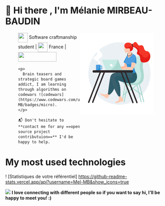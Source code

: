 # :wave: Hi there , I'm Mélanie MIRBEAU-BAUDIN

<figure>
  <img src="https://github.com/Mel-MB/Mel-MB/blob/main/img/working.gif"
       alt="readhead girl coding"
       align='right' width='230'>

  <figcaption>
    <p>
      <img src="https://media.giphy.com/media/WFZvB7VIXBgiz3oDXE/giphy.gif" width="30" height="30" align="center"/> Software craftmanship student | <img src="https://media.giphy.com/media/57ZONYwnLOKVgLuApK/giphy.gif" width="30" height="30" align="center"/> France | <a href="https://www.linkedin.com/in/mélanie-mirbeau-baudin-bbb906155" title="Linkedin: Mélanie MIRBEAU-BAUDIN"><img src="https://img.shields.io/badge/LinkedIn-0077B5?style=for-the-badge&logo=linkedin&logoColor=white" width="120" height="30" align="center"/></a>
    </p>

    <p>
      Brain teasers and strategic board games addict, I am learning through algorithms on codewars ![codewars](https://www.codewars.com/users/Mel-MB/badges/micro).
    </p>

    📬 Don't hesitate to **contact me for any ==open source project contributuion==** I'd be happy to help.
  </figcaption>
</figure>

# My most used technologies
 ! [Statistiques de votre référentiel] https://github-readme-stats.vercel.app/api?username=Mel-MB&show_icons=true


 <img src="https://media.giphy.com/media/LnQjpWaON8nhr21vNW/giphy.gif" width="60"> **I love connecting with different people so if you want to say hi, I'll be happy to meet you! :)**
